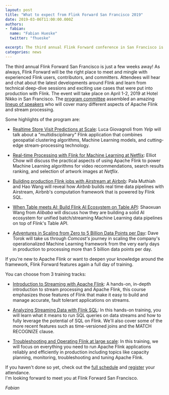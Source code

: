 ```yaml
---
layout: post
title: "What to expect from Flink Forward San Francisco 2019"
date: 2019-03-06T11:00:00.000Z
authors:
- fabian:
  name: "Fabian Hueske"
  twitter: "fhueske"

excerpt: The third annual Flink Forward conference in San Francisco is just a few weeks away. Let's see what Flink Forward SF 2019 has in store for the Apache Flink and stream processing communities. This post covers some of its highlights!
categories: news
---
```


The third annual Flink Forward San Francisco is just a few weeks away! As always, Flink Forward will be the right place to meet and mingle with experienced Flink users, contributors, and committers. Attendees will hear and chat about the latest developments around Flink and learn from technical deep-dive sessions and exciting use cases that were put into production with Flink. The event will take place on April 1-2, 2019 at Hotel Nikko in San Francisco. The [program committee](https://sf-2019.flink-forward.org/program-committee) assembled an amazing [lineup of speakers](https://sf-2019.flink-forward.org/speakers) who will cover many different aspects of Apache Flink and stream processing. 

Some highlights of the program are:

* [Realtime Store Visit Predictions at Scale](https://sf-2019.flink-forward.org/conference-program#realtime-store-visit-predictions-at-scale): Luca Giovagnoli from *Yelp* will talk about a "multidisciplinary" Flink application that combines geospatial clustering algorithms, Machine Learning models, and cutting-edge stream-processing technology.

* [Real-time Processing with Flink for Machine Learning at Netflix](https://sf-2019.flink-forward.org/conference-program#real-time-processing-with-flink-for-machine-learning-at-netflix): Elliot Chow will discuss the practical aspects of using Apache Flink to power Machine Learning algorithms for video recommendations, search results ranking, and selection of artwork images at *Netflix*.

* [Building production Flink jobs with Airstream at Airbnb](https://sf-2019.flink-forward.org/conference-program#building-production-flink-jobs-with-airstream-at-airbnb): Pala Muthiah and Hao Wang will reveal how *Airbnb* builds real time data pipelines with Airstream, Airbnb's computation framework that is powered by Flink SQL.

* [When Table meets AI: Build Flink AI Ecosystem on Table API](https://sf-2019.flink-forward.org/conference-program#when-table-meets-ai--build-flink-ai-ecosystem-on-table-api): Shaoxuan Wang from *Alibaba* will discuss how they are building a solid AI ecosystem for unified batch/streaming Machine Learning data pipelines on top of Flink's Table API.

* [Adventures in Scaling from Zero to 5 Billion Data Points per Day](https://sf-2019.flink-forward.org/conference-program#adventures-in-scaling-from-zero-to-5-billion-data-points-per-day): Dave Torok will take us through *Comcast's* journey in scaling the company's operationalized Machine Learning framework from the very early days in production to processing more than 5 billion data points per day.

If you're new to Apache Flink or want to deepen your knowledge around the framework, Flink Forward features again a full day of training. 

You can choose from 3 training tracks:

* [Introduction to Streaming with Apache Flink](https://sf-2019.flink-forward.org/training-program#introduction-to-streaming-with-apache-flink): A hands-on, in-depth introduction to stream processing and Apache Flink, this course emphasizes those features of Flink that make it easy to build and manage accurate, fault tolerant applications on streams.

* [Analyzing Streaming Data with Flink SQL](https://sf-2019.flink-forward.org/training-program#analyzing-streaming-data-with-flink-sql): In this hands-on training, you will learn what it means to run SQL queries on data streams and how to fully leverage the potential of SQL on Flink. We'll also cover some of the more recent features such as time-versioned joins and the MATCH RECOGNIZE clause.

* [Troubleshooting and Operating Flink at large scale](https://sf-2019.flink-forward.org/training-program#apache-flink-troubleshooting---operations): In this training, we will focus on everything you need to run Apache Flink applications reliably and efficiently in production including topics like capacity planning, monitoring, troubleshooting and tuning Apache Flink.

If you haven't done so yet, check out the [full schedule](http://sf-2019.flink-forward.org/conference-program) and [register](https://sf-2019.flink-forward.org/register) your attendance. <br>
I'm looking forward to meet you at Flink Forward San Francisco.

*Fabian*